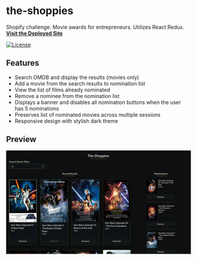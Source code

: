 # the-shoppies
Shopify challenge: Movie awards for entrepreneurs. Utilizes React Redux.  
**[Visit the Deployed Site](https://sheplt1.github.io/the-shoppies/)**  

[![License](https://img.shields.io/badge/License-MIT-yellow.svg)](https://opensource.org/licenses/MIT)  

## Features
- Search OMDB and display the results (movies only)
- Add a movie from the search results to nomination list
- View the list of films already nominated
- Remove a nominee from the nomination list
- Displays a banner and disables all nomination buttons when the user has 5 nominations
- Preserves list of nominated movies across multiple sessions
- Responsive design with stylish dark theme

## Preview
![the-shoppies](./src/preview.png)